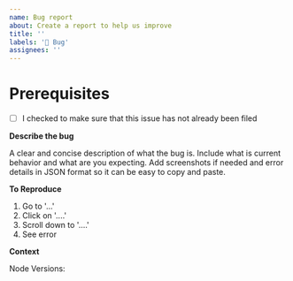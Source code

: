 ```yaml
---
name: Bug report
about: Create a report to help us improve
title: ''
labels: '🐞 Bug'
assignees: ''
---
```


# Prerequisites

- [ ] I checked to make sure that this issue has not already been filed

**Describe the bug**

A clear and concise description of what the bug is. Include what is current behavior and what are you expecting. Add screenshots if needed and error details in JSON format so it can be easy to copy and paste.

**To Reproduce**

1. Go to '...'
2. Click on '....'
3. Scroll down to '....'
4. See error

**Context**

Node Versions:
